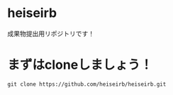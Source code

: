 # heiseirb
成果物提出用リポジトリです！

# まずはcloneしましょう！
```
git clone https://github.com/heiseirb/heiseirb.git
```
